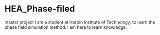 # HEA_Phase-filed
master project
I am a student at Harbin Institute of Technology, to learn the phase field simulation method.
I am here to learn knowledge.
